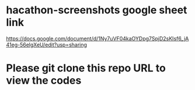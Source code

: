 # hacathon-screenshots google sheet link

https://docs.google.com/document/d/1Ny7uVF04kaOYDpg7SpjD2sKIsf6_jA41eg-56elgXeU/edit?usp=sharing


# Please git clone this repo URL to view the codes
